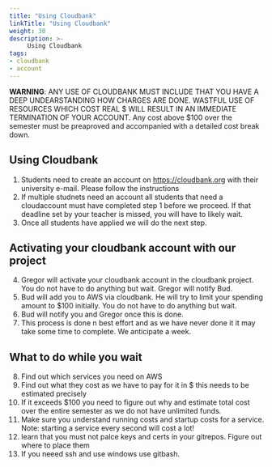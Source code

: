 ```yaml
---
title: "Using Cloudbank"
linkTitle: "Using Cloudbank"
weight: 30
description: >-
     Using Cloudbank
tags:
- cloudbank
- account
---
```


**WARNING**: ANY USE OF CLOUDBANK MUST INCLUDE THAT YOU HAVE A DEEP
UNDEARSTANDING HOW CHARGES ARE DONE. WASTFUL USE OF RESOURCES WHICH
COST REAL $ WILL RESULT IN AN IMMEDIATE TERMINATION OF YOUR
ACCOUNT. Any cost above $100 over the semester must be preaproved and
accompanied with a detailed cost break down. 

## Using Cloudbank

1. Students need to create an account on https://cloudbank.org with
   their university e-mail. Please follow the instructions
2. If multiple studnets need an account all students that need a
   cloudaccount must have completed step 1 before we proceed.
   If that deadline set by your teacher is missed, you will have to
   likely wait. 
3. Once all students have applied we will do the next step.

## Activating your cloudbank account with our project

4. Gregor will activate your cloudbank account in the cloudbank
   project. You do not have to do anything but wait. Gregor will
   notify Bud.
5. Bud will add you to AWS via cloudbank. He will try to limit your
   spending amount to $100 initially. You do not have to do 
   anything but wait.
6. Bud will notify you and Gregor once this is done.
7. This process is done n best effort and as we have never done it it
   may take some time to complete. We anticipate a week.

## What to do while you wait

8. Find out which services you need on AWS
9. Find out what they cost as we have to pay for it in $ this needs to
   be estimated precisely
10. If it exceeds $100 you need to figure out why and estimate total
    cost over the entire semester as we do not have unlimited funds.
11. Make sure you understand running costs and startup costs for a
    service. Note: starting a service every second will cost a lot!
12. learn that you must not palce keys and certs in your
    gitrepos. Figure out where to place them
13. If you neeed ssh and use windows use gitbash.



